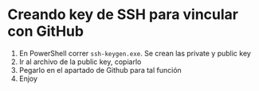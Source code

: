 # Creando key de SSH para vincular con GitHub

1. En PowerShell correr `ssh-keygen.exe`. Se crean las private y public key
2. Ir al archivo de la public key, copiarlo
3. Pegarlo en el apartado de Github para tal función
4. Enjoy

